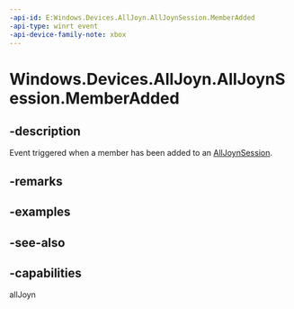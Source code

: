 ```yaml
---
-api-id: E:Windows.Devices.AllJoyn.AllJoynSession.MemberAdded
-api-type: winrt event
-api-device-family-note: xbox
---
```


<!-- Event syntax
public event Windows.Foundation.TypedEventHandler MemberAdded<Windows.Devices.AllJoyn.AllJoynSession,  Windows.Devices.AllJoyn.AllJoynSessionMemberAddedEventArgs>
-->

# Windows.Devices.AllJoyn.AllJoynSession.MemberAdded

## -description
Event triggered when a member has been added to an [AllJoynSession](alljoynsession.md).

## -remarks

## -examples

## -see-also

## -capabilities
allJoyn
